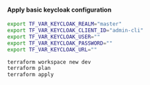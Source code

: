 #### Apply basic keycloak configuration

```bash
export TF_VAR_KEYCLOAK_REALM="master"
export TF_VAR_KEYCLOAK_CLIENT_ID="admin-cli"
export TF_VAR_KEYCLOAK_USER=""
export TF_VAR_KEYCLOAK_PASSWORD=""
export TF_VAR_KEYCLOAK_URL=""

terraform workspace new dev
terraform plan
terraform apply
```